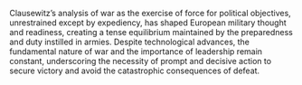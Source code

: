 Clausewitz’s analysis of war as the exercise of force for political objectives, unrestrained except by expediency, has shaped European military thought and readiness, creating a tense equilibrium maintained by the preparedness and duty instilled in armies. Despite technological advances, the fundamental nature of war and the importance of leadership remain constant, underscoring the necessity of prompt and decisive action to secure victory and avoid the catastrophic consequences of defeat.
